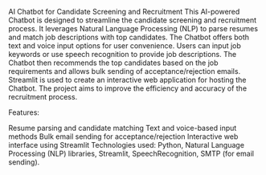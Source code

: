 AI Chatbot for Candidate Screening and Recruitment
This AI-powered Chatbot is designed to streamline the candidate screening and recruitment process. It leverages Natural Language Processing (NLP) to parse resumes and match job descriptions with top candidates. The Chatbot offers both text and voice input options for user convenience. Users can input job keywords or use speech recognition to provide job descriptions. The Chatbot then recommends the top candidates based on the job requirements and allows bulk sending of acceptance/rejection emails. Streamlit is used to create an interactive web application for hosting the Chatbot. The project aims to improve the efficiency and accuracy of the recruitment process.

Features:

Resume parsing and candidate matching
Text and voice-based input methods
Bulk email sending for acceptance/rejection
Interactive web interface using Streamlit
Technologies used: Python, Natural Language Processing (NLP) libraries, Streamlit, SpeechRecognition, SMTP (for email sending).
